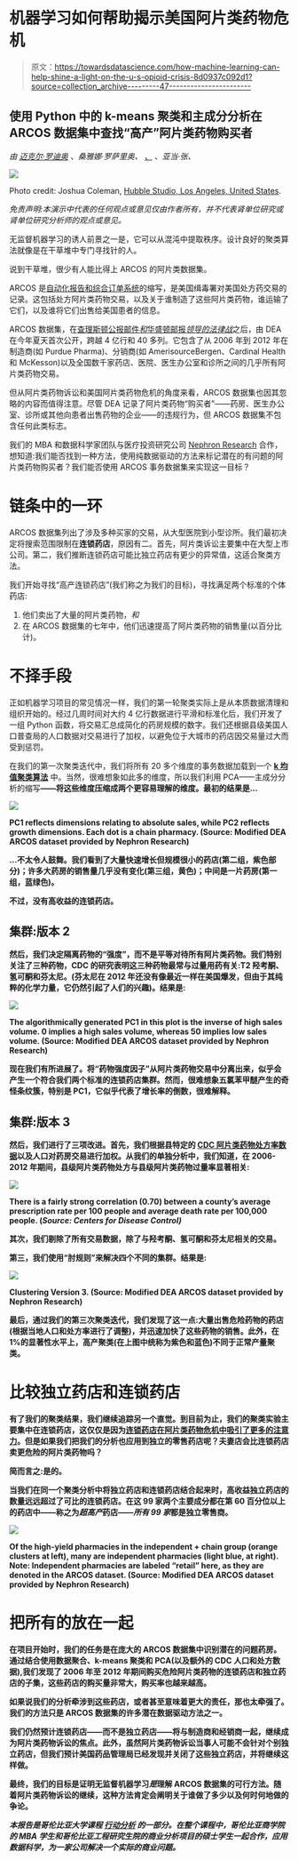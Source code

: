 # 机器学习如何帮助揭示美国阿片类药物危机

> 原文：<https://towardsdatascience.com/how-machine-learning-can-help-shine-a-light-on-the-u-s-opioid-crisis-8d0937c092d1?source=collection_archive---------47----------------------->

## 使用 Python 中的 k-means 聚类和主成分分析在 ARCOS 数据集中查找“高产”阿片类药物购买者

*由* [*迈克尔·罗迪奥*](https://www.linkedin.com/in/michael-rodio-5b140629/) *、桑雅娜·罗萨里奥、* [*、*](https://www.linkedin.com/in/yc3526/) *、亚当·张、*

![](img/137e7109775bf8db45c6491387376258.png)

Photo credit: Joshua Coleman, [Hubble Studio, Los Angeles, United States](https://unsplash.com/s/photos/hubble-studio%2C-los-angeles%2C-united-states).

*免责声明:本演示中代表的任何观点或意见仅由作者所有，并不代表肾单位研究或肾单位研究分析师的观点或意见。*

无监督机器学习的诱人前景之一是，它可以从混沌中提取秩序。设计良好的聚类算法就像是在干草堆中专门寻找针的人。

说到干草堆，很少有人能比得上 ARCOS 的阿片类数据集。

ARCOS 是[自动化报告和综合订单系统](https://www.deadiversion.usdoj.gov/arcos/index.html)的缩写，是美国缉毒署对美国处方药交易的记录。这包括处方阿片类药物交易，以及关于谁制造了这些阿片类药物，谁运输了它们，以及谁将它们出售给美国患者的信息。

ARCOS 数据集，在[查理斯顿公报邮件*和*华盛顿邮报*领导的法律战*](https://www.washingtonpost.com/health/how-an-epic-legal-battle-brought-a-secret-drug-database-to-light/2019/08/02/3bc594ce-b3d4-11e9-951e-de024209545d_story.html)之后，由 DEA 在今年夏天首次公开，跨越 4 亿行和 40 多列。它包含了从 2006 年到 2012 年在制造商(如 Purdue Pharma)、分销商(如 AmerisourceBergen、Cardinal Health 和 McKesson)以及全国数千家药店、医院、医生办公室和诊所之间的几乎所有阿片类药物交易。

但从阿片类药物诉讼和美国阿片类药物危机的角度来看，ARCOS 数据集也因其忽略的内容而值得注意。尽管 DEA 记录了阿片类药物“购买者”——药房、医生办公室、诊所或其他向患者出售药物的企业——的违规行为，但 ARCOS 数据集不包含任何此类标志。

我们的 MBA 和数据科学家团队与医疗投资研究公司 [Nephron Research](http://nephronresearch.com/) 合作，想知道:我们能否找到一种方法，使用纯数据驱动的方法来标记潜在的有问题的阿片类药物购买者？我们能否使用 ARCOS 事务数据集来实现这一目标？

# 链条中的一环

ARCOS 数据集列出了涉及多种买家的交易，从大型医院到小型诊所。我们最初决定将搜索范围限制在**连锁药店**，原因有二。首先，阿片类诉讼主要集中在大型上市公司。第二，我们推断连锁药店可能比独立药店有更少的异常值，这适合聚类方法。

我们开始寻找“高产连锁药店”(我们称之为我们的目标)，寻找满足两个标准的个体药店:

1.  他们卖出了大量的阿片类药物，*和*
2.  在 ARCOS 数据集的七年中，他们迅速提高了阿片类药物的销售量(以百分比计)。

# 不择手段

正如机器学习项目的常见情况一样，我们的第一轮聚类实际上是从本质数据清理和组织开始的。经过几周时间对大约 4 亿行数据进行平滑和标准化后，我们开发了一组 Python 函数，将交易汇总成简化的药房规模的数字。我们还根据县级美国人口普查局的人口数据对交易进行了加权，以避免位于大城市的药店因交易量过大而受到惩罚。

在我们的第一次聚类迭代中，我们将所有 20 多个维度的事务数据加载到一个 [**k 均值聚类算法**](https://github.com/YC-Coder-Chen/Unsupervised-Notes/blob/master/K-Means.md) 中。当然，很难想象如此多的维度，所以我们利用 PCA——主成分分析的缩写[](https://github.com/YC-Coder-Chen/Unsupervised-Notes/blob/master/PCA.md)**——将这些维度压缩成两个更容易理解的维度。最初的结果是…**

**![](img/778d38167cd9e4003c19559bbd520072.png)**

**PC1 reflects dimensions relating to absolute sales, while PC2 reflects growth dimensions. Each dot is a chain pharmacy. (Source: Modified DEA ARCOS dataset provided by Nephron Research)**

**…不太令人鼓舞。我们看到了大量快速增长但规模很小的药店(第二组，紫色部分)；许多大药房的销售量几乎没有变化(第三组，黄色)；中间是一片药房(第一组，蓝绿色)。**

**不过，没有高收益的连锁药店。**

## **集群:版本 2**

**然后，我们决定隔离药物的“强度”，而不是平等对待所有阿片类药物。我们特别关注了三种药物，CDC 的研究表明这三种药物最常与过量用药有关:T2 羟考酮、氢可酮和芬太尼。(芬太尼在 2012 年还没有像最近一样在美国爆发，但由于其纯粹的化学力量，它仍然引起了人们的兴趣)。结果是:**

**![](img/51c17e8bd899d3ac97600b4c499b1138.png)**

**The algorithmically generated PC1 in this plot is the inverse of high sales volume. 0 implies a high sales volume, whereas 50 implies low sales volume. (Source: Modified DEA ARCOS dataset provided by Nephron Research)**

**现在我们有所进展了。将“药物强度因子”从阿片类药物交易中分离出来，似乎会产生一个符合我们两个标准的连锁药店集群。然而，很难想象五氯苯甲醚产生的奇怪条纹簇，特别是 PC1，它似乎代表了增长率的倒数，很难解释。**

## **集群:版本 3**

**然后，我们进行了三项改进。首先，我们根据县特定的 [CDC 阿片类药物处方率数据](https://www.cdc.gov/drugoverdose/maps/rxrate-maps.html)以及人口对药房交易进行加权。从我们的单独分析中，我们知道，在 2006-2012 年期间，县级阿片类药物处方与县级阿片类药物过量率显著相关:**

**![](img/8df462dc4bc4c15d01d01e5ff90aa8c8.png)**

**There is a fairly strong correlation (0.70) between a county’s average prescription rate per 100 people and average death rate per 100,000 people. (*Source: Centers for Disease Control)***

**其次，我们剔除了所有交易数据，除了与羟考酮、氢可酮和芬太尼相关的交易。**

**第三，我们使用“肘规则”来解决四个不同的集群。结果是:**

**![](img/6544680b230b85d59baad8f463436331.png)**

**Clustering Version 3\. (Source: Modified DEA ARCOS dataset provided by Nephron Research)**

**最后，通过我们的第三次聚类迭代，我们发现了这一点:大量出售危险药物的药店(根据当地人口和处方率进行了调整)，并迅速加快了这些药物的销售。此外，在 1%的显著性水平上，高产聚类(在上图中统称为紫色和蓝色)不同于正常产量聚类。**

# **比较独立药店和连锁药店**

**有了我们的聚类结果，我们继续追踪另一个直觉。到目前为止，我们的聚类实验主要集中在连锁药店，这仅仅是因为[连锁药店在阿片类药物危机中吸引了更多的注意力](https://www.washingtonpost.com/investigations/2019/11/07/height-crisis-walgreens-handled-nearly-one-five-most-addictive-opioids/?arc404=true)。但是如果我们把我们的分析也应用到独立的零售药店呢？夫妻店会比连锁药店卖更危险的阿片类药物吗？**

**简而言之:是的。**

**当我们在同一个聚类分析中将独立药店和连锁药店结合起来时，高收益独立药店的数量远远超过了可比的连锁药店。在这 99 家两个主要成分都在第 60 百分位以上的药店中——称之为*超高产*药店——*所有 99 家*都是独立零售商。**

**![](img/b5f234f7a55b4d8abd6fd272554c5638.png)**

**Of the high-yield pharmacies in the independent + chain group (orange clusters at left), many are independent pharmacies (light blue, at right). Note: Independent pharmacies are labeled “retail” here, as they are denoted in the ARCOS dataset. (Source: Modified DEA ARCOS dataset provided by Nephron Research)**

# **把所有的放在一起**

**在项目开始时，我们的任务是在庞大的 ARCOS 数据集中识别潜在的问题药房。通过结合使用数据聚合、k-means 聚类和 PCA(以及额外的 CDC 人口和处方数据),我们发现了 2006 年至 2012 年期间购买危险阿片类药物的连锁药店和独立药店的子集，这些药店的购买量非常大，购买率也越来越高。**

**如果说我们的分析牵涉到这些药店，或者甚至意味着更大的责任，那也太牵强了。我们的方法只是 ARCOS 数据集的许多潜在数据驱动方法之一。**

**我们仍然预计连锁药店——而不是独立药店——将与制造商和经销商一起，继续成为阿片类药物诉讼的焦点。此外，虽然阿片类药物诉讼当事人可能不会针对个别独立药店，但我们预计美国药品管理局已经发现并关闭了这些独立药店，并将继续这样做。**

**最终，我们的目标是证明无监督机器学习*是*理解 ARCOS 数据集的可行方法。随着阿片类药物诉讼的继续，这种方法肯定会阐明关于谁做了多少以及何时何地做的争论。**

***本报告是哥伦比亚大学课程* [***行动分析***](https://medium.com/analytics-in-action-columbia-business-school) *的一部分。在整个课程中，哥伦比亚商学院的 MBA 学生和哥伦比亚工程研究生院的商业分析项目的硕士学生一起合作，应用数据科学，为一家公司解决一个实际的商业问题。***